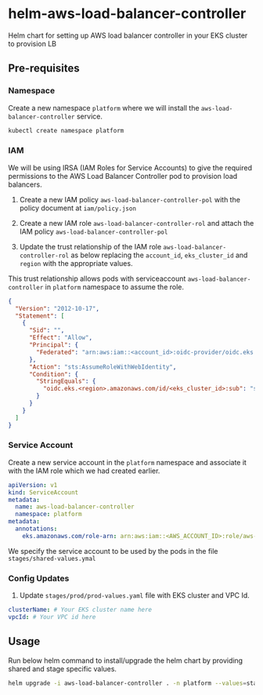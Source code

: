 # helm-aws-load-balancer-controller
Helm chart for setting up AWS load balancer controller in your EKS cluster to provision LB

## Pre-requisites

### Namespace

Create a new namespace `platform` where we will install the `aws-load-balancer-controller` service.

```bash
kubectl create namespace platform
```

### IAM

We will be using IRSA (IAM Roles for Service Accounts) to give the required permissions to the AWS Load Balancer Controller pod to provision load balancers.

1. Create a new IAM policy `aws-load-balancer-controller-pol` with the policy document at `iam/policy.json`

2. Create a new IAM role `aws-load-balancer-controller-rol` and attach the IAM policy `aws-load-balancer-controller-pol`

3. Update the trust relationship of the IAM role `aws-load-balancer-controller-rol` as below replacing the `account_id`, `eks_cluster_id` and `region` with the appropriate values.

This trust relationship allows pods with serviceaccount `aws-load-balancer-controller` in `platform` namespace to assume the role.

```json
{
  "Version": "2012-10-17",
  "Statement": [
    {
      "Sid": "",
      "Effect": "Allow",
      "Principal": {
        "Federated": "arn:aws:iam::<account_id>:oidc-provider/oidc.eks.us-east-1.amazonaws.com/id/<eks_cluster_id>"
      },
      "Action": "sts:AssumeRoleWithWebIdentity",
      "Condition": {
        "StringEquals": {
          "oidc.eks.<region>.amazonaws.com/id/<eks_cluster_id>:sub": "system:serviceaccount:platform:aws-load-balancer-controller"
        }
      }
    }
  ]
}
```

### Service Account

Create a new service account in the `platform` namespace and associate it with the IAM role which we had created earlier.

```yaml
apiVersion: v1
kind: ServiceAccount
metadata:
  name: aws-load-balancer-controller
  namespace: platform
metadata:
  annotations:
    eks.amazonaws.com/role-arn: arn:aws:iam::<AWS_ACCOUNT_ID>:role/aws-load-balancer-controller-rol
```

We specify the service account to be used by the pods in the file `stages/shared-values.ymal`

### Config Updates

1. Update `stages/prod/prod-values.yaml` file with EKS cluster and VPC Id.

```yaml
clusterName: # Your EKS cluster name here
vpcId: # Your VPC id here
```

## Usage

Run below helm command to install/upgrade the helm chart by providing shared and stage specific values.

```bash
helm upgrade -i aws-load-balancer-controller . -n platform --values=stages/shared-values.yaml --values=stages/prod/prod-values.yaml
```
